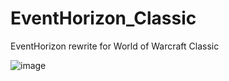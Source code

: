 # EventHorizon_Classic
EventHorizon rewrite for World of Warcraft Classic

![image](https://user-images.githubusercontent.com/51246270/181360770-a8aebe1c-4672-4d2e-80d1-3b8eada37839.png)
